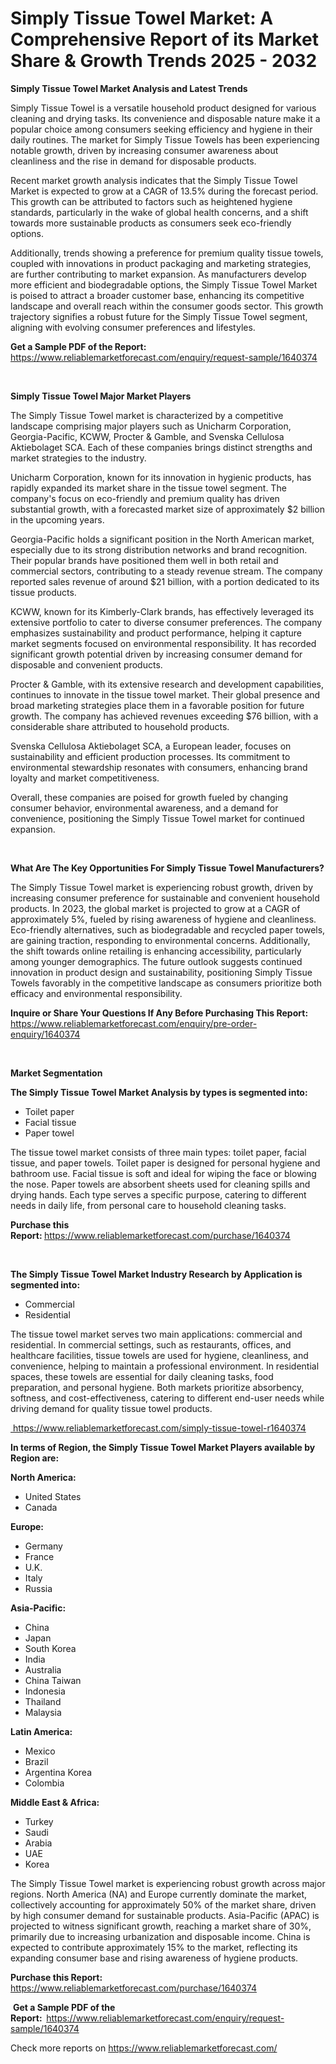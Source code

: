 <p><h1>Simply Tissue Towel Market: A Comprehensive Report of its Market Share & Growth Trends 2025 - 2032</h1></p><p><strong>Simply Tissue Towel Market Analysis and Latest Trends</strong></p>
<p><p>Simply Tissue Towel is a versatile household product designed for various cleaning and drying tasks. Its convenience and disposable nature make it a popular choice among consumers seeking efficiency and hygiene in their daily routines. The market for Simply Tissue Towels has been experiencing notable growth, driven by increasing consumer awareness about cleanliness and the rise in demand for disposable products.</p><p>Recent market growth analysis indicates that the Simply Tissue Towel Market is expected to grow at a CAGR of 13.5% during the forecast period. This growth can be attributed to factors such as heightened hygiene standards, particularly in the wake of global health concerns, and a shift towards more sustainable products as consumers seek eco-friendly options.</p><p>Additionally, trends showing a preference for premium quality tissue towels, coupled with innovations in product packaging and marketing strategies, are further contributing to market expansion. As manufacturers develop more efficient and biodegradable options, the Simply Tissue Towel Market is poised to attract a broader customer base, enhancing its competitive landscape and overall reach within the consumer goods sector. This growth trajectory signifies a robust future for the Simply Tissue Towel segment, aligning with evolving consumer preferences and lifestyles.</p></p>
<p><strong>Get a Sample PDF of the Report:&nbsp;</strong> <a href="https://www.reliablemarketforecast.com/enquiry/request-sample/1640374?utm_campaign=2249&utm_medium=2&utm_source=Github&utm_content=ia&utm_term=01022025&utm_id=simply-tissue-towel">https://www.reliablemarketforecast.com/enquiry/request-sample/1640374</a></p>
<p>&nbsp;</p>
<p><strong>Simply Tissue Towel Major Market Players</strong></p>
<p><p>The Simply Tissue Towel market is characterized by a competitive landscape comprising major players such as Unicharm Corporation, Georgia-Pacific, KCWW, Procter & Gamble, and Svenska Cellulosa Aktiebolaget SCA. Each of these companies brings distinct strengths and market strategies to the industry.</p><p>Unicharm Corporation, known for its innovation in hygienic products, has rapidly expanded its market share in the tissue towel segment. The company's focus on eco-friendly and premium quality has driven substantial growth, with a forecasted market size of approximately $2 billion in the upcoming years.</p><p>Georgia-Pacific holds a significant position in the North American market, especially due to its strong distribution networks and brand recognition. Their popular brands have positioned them well in both retail and commercial sectors, contributing to a steady revenue stream. The company reported sales revenue of around $21 billion, with a portion dedicated to its tissue products.</p><p>KCWW, known for its Kimberly-Clark brands, has effectively leveraged its extensive portfolio to cater to diverse consumer preferences. The company emphasizes sustainability and product performance, helping it capture market segments focused on environmental responsibility. It has recorded significant growth potential driven by increasing consumer demand for disposable and convenient products.</p><p>Procter & Gamble, with its extensive research and development capabilities, continues to innovate in the tissue towel market. Their global presence and broad marketing strategies place them in a favorable position for future growth. The company has achieved revenues exceeding $76 billion, with a considerable share attributed to household products.</p><p>Svenska Cellulosa Aktiebolaget SCA, a European leader, focuses on sustainability and efficient production processes. Its commitment to environmental stewardship resonates with consumers, enhancing brand loyalty and market competitiveness.</p><p>Overall, these companies are poised for growth fueled by changing consumer behavior, environmental awareness, and a demand for convenience, positioning the Simply Tissue Towel market for continued expansion.</p></p>
<p>&nbsp;</p>
<p><strong>What Are The Key Opportunities For Simply Tissue Towel Manufacturers?</strong></p>
<p><p>The Simply Tissue Towel market is experiencing robust growth, driven by increasing consumer preference for sustainable and convenient household products. In 2023, the global market is projected to grow at a CAGR of approximately 5%, fueled by rising awareness of hygiene and cleanliness. Eco-friendly alternatives, such as biodegradable and recycled paper towels, are gaining traction, responding to environmental concerns. Additionally, the shift towards online retailing is enhancing accessibility, particularly among younger demographics. The future outlook suggests continued innovation in product design and sustainability, positioning Simply Tissue Towels favorably in the competitive landscape as consumers prioritize both efficacy and environmental responsibility.</p></p>
<p><strong>Inquire or Share Your Questions If Any Before Purchasing This Report:</strong> <a href="https://www.reliablemarketforecast.com/enquiry/pre-order-enquiry/1640374?utm_campaign=2249&utm_medium=2&utm_source=Github&utm_content=ia&utm_term=01022025&utm_id=simply-tissue-towel">https://www.reliablemarketforecast.com/enquiry/pre-order-enquiry/1640374</a></p>
<p>&nbsp;</p>
<p><strong>Market Segmentation</strong></p>
<p><strong>The Simply Tissue Towel Market Analysis by types is segmented into:</strong></p>
<p><ul><li>Toilet paper</li><li>Facial tissue</li><li>Paper towel</li></ul></p>
<p><p>The tissue towel market consists of three main types: toilet paper, facial tissue, and paper towels. Toilet paper is designed for personal hygiene and bathroom use. Facial tissue is soft and ideal for wiping the face or blowing the nose. Paper towels are absorbent sheets used for cleaning spills and drying hands. Each type serves a specific purpose, catering to different needs in daily life, from personal care to household cleaning tasks.</p></p>
<p><strong>Purchase this Report:&nbsp;</strong><a href="https://www.reliablemarketforecast.com/purchase/1640374?utm_campaign=2249&utm_medium=2&utm_source=Github&utm_content=ia&utm_term=01022025&utm_id=simply-tissue-towel">https://www.reliablemarketforecast.com/purchase/1640374</a></p>
<p>&nbsp;</p>
<p><strong>The Simply Tissue Towel Market Industry Research by Application is segmented into:</strong></p>
<p><ul><li>Commercial</li><li>Residential</li></ul></p>
<p><p>The tissue towel market serves two main applications: commercial and residential. In commercial settings, such as restaurants, offices, and healthcare facilities, tissue towels are used for hygiene, cleanliness, and convenience, helping to maintain a professional environment. In residential spaces, these towels are essential for daily cleaning tasks, food preparation, and personal hygiene. Both markets prioritize absorbency, softness, and cost-effectiveness, catering to different end-user needs while driving demand for quality tissue towel products.</p></p>
<p><a href="https://www.reliablemarketforecast.com/simply-tissue-towel-r1640374?utm_campaign=2249&utm_medium=2&utm_source=Github&utm_content=ia&utm_term=01022025&utm_id=simply-tissue-towel">&nbsp;https://www.reliablemarketforecast.com/simply-tissue-towel-r1640374</a></p>
<p><strong>In terms of Region, the Simply Tissue Towel Market Players available by Region are:</strong></p>
<p>
    <p> <strong> North America: </strong>
        <ul>
            <li>United States</li>
            <li>Canada</li>
        </ul>
        </p> 
    <p> <strong> Europe: </strong>
        <ul>
            <li>Germany</li>
            <li>France</li>
            <li>U.K.</li>
            <li>Italy</li>
            <li>Russia</li>
        </ul>
        </p> 
    <p> <strong> Asia-Pacific: </strong>
        <ul>
            <li>China</li>
            <li>Japan</li>
            <li>South Korea</li>
            <li>India</li>
            <li>Australia</li>
            <li>China Taiwan</li>
            <li>Indonesia</li>
            <li>Thailand</li>
            <li>Malaysia</li>
        </ul>
        </p> 
    <p> <strong> Latin America: </strong>
        <ul>
            <li>Mexico</li>
            <li>Brazil</li>
            <li>Argentina Korea</li>
            <li>Colombia</li>
        </ul>
        </p> 
    <p> <strong> Middle East & Africa: </strong>
        <ul>
            <li>Turkey</li>
            <li>Saudi</li>
            <li>Arabia</li>
            <li>UAE</li>
            <li>Korea</li>
        </ul>
    </p>
    </p>
<p><p>The Simply Tissue Towel market is experiencing robust growth across major regions. North America (NA) and Europe currently dominate the market, collectively accounting for approximately 50% of the market share, driven by high consumer demand for sustainable products. Asia-Pacific (APAC) is projected to witness significant growth, reaching a market share of 30%, primarily due to increasing urbanization and disposable income. China is expected to contribute approximately 15% to the market, reflecting its expanding consumer base and rising awareness of hygiene products.</p></p>
<p><strong>Purchase this Report: </strong><a href="https://www.reliablemarketforecast.com/purchase/1640374?utm_campaign=2249&utm_medium=2&utm_source=Github&utm_content=ia&utm_term=01022025&utm_id=simply-tissue-towel">https://www.reliablemarketforecast.com/purchase/1640374</a></p>
<p>&nbsp;<strong>Get a Sample PDF of the Report:&nbsp;&nbsp;</strong><a href="https://www.reliablemarketforecast.com/enquiry/request-sample/1640374?utm_campaign=2249&utm_medium=2&utm_source=Github&utm_content=ia&utm_term=01022025&utm_id=simply-tissue-towel">https://www.reliablemarketforecast.com/enquiry/request-sample/1640374</a></p>
<p><strong></strong></p>
<p>Check more reports on <a href="https://www.reliablemarketforecast.com/?utm_campaign=2249&utm_medium=2&utm_source=Github&utm_content=ia&utm_term=01022025&utm_id=simply-tissue-towel">https://www.reliablemarketforecast.com/</a></p>
